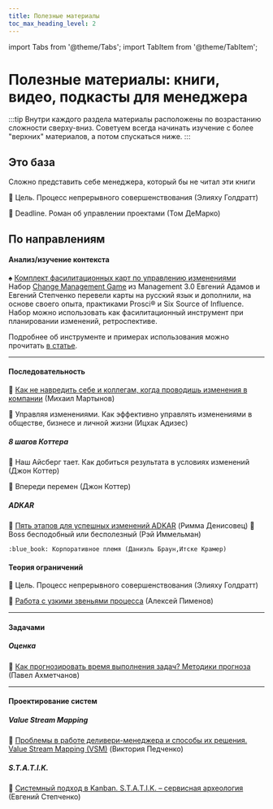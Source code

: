 ```yaml
---
title: Полезные материалы
toc_max_heading_level: 2
---
```


import Tabs from '@theme/Tabs';
import TabItem from '@theme/TabItem';

# Полезные материалы: книги, видео, подкасты для менеджера

:::tip
Внутри каждого раздела материалы расположены по возрастанию сложности сверху-вниз. Советуем всегда начинать изучение с более "верхних" материалов, а потом спускаться ниже.
:::

## Это база
Сложно представить себе менеджера, который бы не читал эти книги

:closed_book: Цель. Процесс непрерывного совершенствования (Элияху Голдратт)

:closed_book: Deadline. Роман об управлении проектами (Том ДеМарко)

## По направлениям

<Tabs>
  <TabItem value="change" label="Управление изменениями" default>

#### Анализ/изучение контекста
:spades: [Комплект фасилитационных карт по управлению изменениями](https://l.tinkoff.ru/yad_dm)  
Набор [Change Management Game](https://management30.com/practice/change-management-game/) из Management 3.0 Евгений Адамов и Евгений Степченко перевели карты на русский язык и дополнили, на основе своего опыта, практиками Prosci:registered: и Six Source of Influence.
Набор можно использовать как фасилитационный инструмент при планировании изменений, ретроспективе.

Подробнее об инструменте и примерах использования можно прочитать [в статье](https://t.me/channel_TAC/193).

---

#### Последовательность
:movie_camera: [Как не навредить себе и коллегам, когда проводишь изменения в компании](https://youtu.be/lrri_EcgeZ4) (Михаил Мартынов)

:blue_book: Управляя изменениями. Как эффективно управлять изменениями в обществе, бизнесе и личной жизни (Ицхак Адизес)

##### 8 шагов Коттера
:blue_book: Наш Айсберг тает. Как добиться результата в условиях изменений (Джон Коттер)

:blue_book: Впереди перемен (Джон Коттер)

##### ADKAR
:movie_camera: [Пять этапов для успешных изменений ADKAR](https://youtu.be/Jd-vYeL3Kb4) (Римма Денисовец)
  </TabItem>
  <TabItem value="groups" label="Управление группами">
    :blue_book: Boss бесподобный или бесполезный (Рэй Иммельман)

    :blue_book: Корпоративное племя (Даниэль Браун,Итске Крамер)
  </TabItem>
  <TabItem value="job" label="Управление работой">

#### Теория ограничений
:blue_book: Цель. Процесс непрерывного совершенствования (Элияху Голдратт)

:movie_camera: [Работа с узкими звеньями процесса](https://youtu.be/eKNWH29NKs0) (Алексей Пименов)

---

#### Задачами
##### Оценка
:movie_camera: [Как прогнозировать время выполнения задач? Методики прогноза](https://youtu.be/cw1U5XXXuiI) (Павел Ахметчанов)

---

#### Проектирование систем
##### Valuе Stream Mapping
:movie_camera: [Проблемы в работе деливери-менеджера и способы их решения. Valuе Stream Mapping (VSM)](https://youtu.be/5YARzGJcDHg) (Виктория Педченко)

##### S.T.A.T.I.K.
:movie_camera: [Системный подход в Kanban. S.T.A.T.I.K. – сервисная археология](https://youtu.be/uI5D00zav58) (Евгений Степченко)
  </TabItem>
</Tabs>
